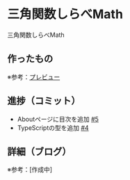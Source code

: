# 三角関数しらべMath

三角関数しらべMath

## 作ったもの

※参考：[プレビュー](https://sankaku-kansu-shirabe-math.vercel.app/)

## 進捗（コミット）

- Aboutページに目次を追加 [#5](https://github.com/ryo-i/sankaku-kansu-shirabe-math/issues/5)
- TypeScriptの型を追加 [#4](https://github.com/ryo-i/sankaku-kansu-shirabe-math/issues/4)

## 詳細（ブログ）

※参考：[作成中]